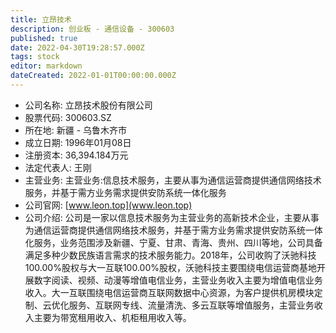```yaml
---
title: 立昂技术
description: 创业板 - 通信设备 - 300603
published: true
date: 2022-04-30T19:28:57.000Z
tags: stock
editor: markdown
dateCreated: 2022-01-01T00:00:00.000Z
---
```


- 公司名称: 立昂技术股份有限公司
- 股票代码: 300603.SZ
- 所在地: 新疆 - 乌鲁木齐市
- 成立日期: 1996年01月08日
- 注册资本: 36,394.184万元
- 法定代表人: 王刚
- 主营业务: 主营业务:信息技术服务，主要从事为通信运营商提供通信网络技术服务，并基于需方业务需求提供安防系统一体化服务
- 公司官网: [www.leon.top](www.leon.top)
- 公司介绍: 公司是一家以信息技术服务为主营业务的高新技术企业，主要从事为通信运营商提供通信网络技术服务，并基于需方业务需求提供安防系统一体化服务，业务范围涉及新疆、宁夏、甘肃、青海、贵州、四川等地，公司具备满足多种少数民族语言需求的技术服务能力。2018年，公司收购了沃驰科技100.00%股权与大一互联100.00%股权，沃驰科技主要围绕电信运营商基地开展数字阅读、视频、动漫等增值电信业务，主营业务收入主要为增值电信业务收入。大一互联围绕电信运营商互联网数据中心资源，为客户提供机房模块定制、云优化服务、互联网专线、流量清洗、多云互联等增值服务，主营业务收入主要为带宽租用收入、机柜租用收入等。


